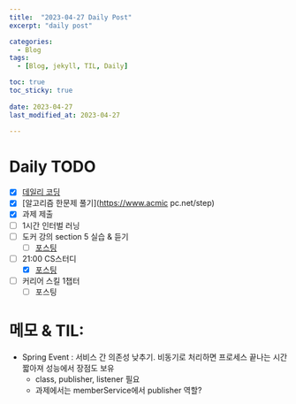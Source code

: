 ```yaml
---
title:  "2023-04-27 Daily Post"
excerpt: "daily post"

categories:
  - Blog
tags:
  - [Blog, jekyll, TIL, Daily]

toc: true
toc_sticky: true
 
date: 2023-04-27
last_modified_at: 2023-04-27

---
```


# Daily TODO

- [x] [데일리 코딩](https://urclass.codestates.com/classroom/33)
- [x] [알고리즘 한문제 풀기](https://www.acmic pc.net/step)
- [x] 과제 제출
- [ ] 1시간 인터벌 러닝
- [ ] 도커 강의 section 5 실습 & 듣기
	- [ ] [포스팅](https://yelm-212.github.io/docker_k8s/docker-section5/)
- [ ] 21:00 CS스터디
	- [x] [포스팅](https://yelm-212.github.io/db/database-04/)
- [ ] 커리어 스킬 1챕터
	- [ ] 포스팅

# 메모 & TIL: 

- Spring Event : 서비스 간 의존성 낮추기. 비동기로 처리하면 프로세스 끝나는 시간 짧아져 성능에서 장점도 보유
	- class, publisher, listener 필요
	- 과제에서는 memberService에서 publisher 역할?


